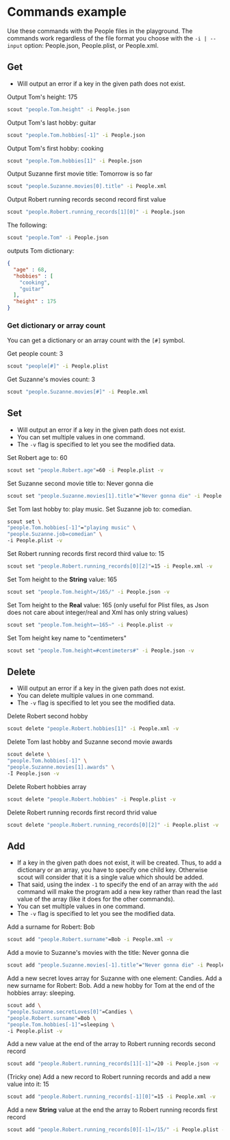 # Commands example
Use these commands with the People files in the playground.
The commands work regardless of the file format you choose with the `-i | --input` option: People.json, People.plist, or People.xml.

## Get
- Will output an error if a key in the given path does not exist. 

 Output Tom's height: 175
```bash
scout "people.Tom.height" -i People.json
```

 Output Tom's last hobby: guitar
```bash
scout "people.Tom.hobbies[-1]" -i People.json
```

 Output Tom's first hobby: cooking
```bash
scout "people.Tom.hobbies[1]" -i People.json
```

 Output Suzanne first movie title: Tomorrow is so far
```bash
scout "people.Suzanne.movies[0].title" -i People.xml
```
 
 Output Robert running records second record first value
```bash
scout "people.Robert.running_records[1][0]" -i People.json
```

The following:

```bash
scout "people.Tom" -i People.json
```
outputs Tom dictionary:

```json
{
  "age" : 68,
  "hobbies" : [
    "cooking",
    "guitar"
  ],
  "height" : 175
}
```

### Get dictionary or array count

You can get a dictionary or an array count with the `[#]` symbol.

Get people count: 3
```bash
scout "people[#]" -i People.plist
```

Get Suzanne's movies count: 3
```bash
scout "people.Suzanne.movies[#]" -i People.xml
```


## Set
- Will output an error if a key in the given path does not exist.
- You can set multiple values in one command.
- The `-v` flag is specified to let you see the modified data.

 Set Robert age to: 60
```bash
scout set "people.Robert.age"=60 -i People.plist -v
```

 Set Suzanne second movie title to: Never gonna die
```bash
scout set "people.Suzanne.movies[1].title"="Never gonna die" -i People.json -v
```

 Set Tom last hobby to: play music. Set Suzanne job to: comedian.
```bash
scout set \
"people.Tom.hobbies[-1]"="playing music" \
"people.Suzanne.job=comedian" \
-i People.plist -v
```

 Set Robert running records first record third value to: 15
```bash
scout set "people.Robert.running_records[0][2]"=15 -i People.xml -v
```

 Set Tom height to the **String** value: 165
```bash
scout set "people.Tom.height=/165/" -i People.json -v
```

Set Tom height to the **Real** value: 165 (only useful for Plist files, as Json does not care about integer/real and Xml has only string values)
```bash
scout set "people.Tom.height=~165~" -i People.plist -v
```

 Set Tom height key name to "centimeters"
```bash
scout set "people.Tom.height=#centimeters#" -i People.json -v
```


## Delete

- Will output an error if a key in the given path does not exist.
- You can delete multiple values in one command.
- The `-v` flag is specified to let you see the modified data.

 Delete Robert second hobby
```bash
scout delete "people.Robert.hobbies[1]" -i People.xml -v
```
 Delete Tom last hobby and Suzanne second movie awards
```bash
scout delete \
"people.Tom.hobbies[-1]" \
"people.Suzanne.movies[1].awards" \
-I People.json -v
```

 Delete Robert hobbies array
```bash
scout delete "people.Robert.hobbies" -i People.plist -v
```

 Delete Robert running records first record thrid value
```bash
scout delete "people.Robert.running_records[0][2]" -i People.plist -v
```

## Add
- If a key in the given path does not exist, it will be created. Thus, to add a dictionary or an array, you have to specify one child key. Otherwise scout will consider that it is a single value which should be added.
- That said, using the index `-1` to specify the end of an array with the `add` command will make the program add a new key rather than read the last value of the array (like it does for the other commands). 
- You can set multiple values in one command.
-  The `-v` flag is specified to let you see the modified data.

 Add a surname for Robert: Bob
```bash
scout add "people.Robert.surname"=Bob -i People.xml -v
```

 Add a movie to Suzanne's movies with the title: Never gonna die
```bash
scout add "people.Suzanne.movies[-1].title"="Never gonna die" -i People.json -v
```

 Add a new secret loves array for Suzanne with one element: Candies. Add a new surname for Robert: Bob. Add a new hobby for Tom at the end of the hobbies array: sleeping.
```bash
scout add \
"people.Suzanne.secretLoves[0]"=Candies \
"people.Robert.surname"=Bob \
"people.Tom.hobbies[-1]"=sleeping \
-i People.plist -v
```

 Add a new value at the end of the array to Robert running records second record
```bash
scout add "people.Robert.running_records[1][-1]"=20 -i People.json -v
```

 (Tricky one) Add a new record to Robert running records and add a new value into it: 15

```bash
scout add "people.Robert.running_records[-1][0]"=15 -i People.xml -v
```

 Add a new **String** value at the end the array to Robert running records first record
```bash
scout add "people.Robert.running_records[0][-1]=/15/" -i People.plist -v
```